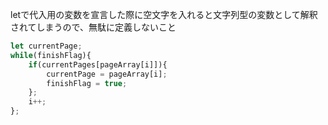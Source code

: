 letで代入用の変数を宣言した際に空文字を入れると文字列型の変数として解釈されてしまうので、無駄に定義しないこと
```js
let currentPage;
while(finishFlag){
    if(currentPages[pageArray[i]]){
        currentPage = pageArray[i];
        finishFlag = true;
    };
    i++;
};
```
